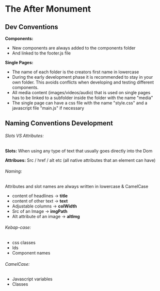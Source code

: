 # The After Monument

## Dev Conventions
**Components:**
* New components are always added to the components folder
* And linked to the footer.js file

**Single Pages:**
* The name of each folder is the creators first name in lowercase
* During the early development phase it is recommended to stay in your own folder. This avoids conflicts when developing and testing different components.
* All media content (images/videos/audio) that is used on single pages has to be linked to a subfolder inside the folder with the name "media"
* The single page can have a css file with the name "style.css" and a javascript file "main.js" if necessary

## Naming Conventions Development

###### Slots VS Attributes:

**Slots:**
When using any type of text that usually goes directly into the Dom

**Attribues:**
Src / href / alt etc (all native attributes that an element can have)

###### Naming:

Attributes and slot names are always written in lowercase & CamelCase

* content of headlines -> **title**
* content of other text -> **text**
* Adjustable columns ->  **colWidth**
* Src of an Image -> **imgPath**
* Alt attribute of an image -> **altImg**

###### Kebap-case:
* css classes
* Ids
* Component names

###### CamelCase:
* Javascript variables
* Classes

